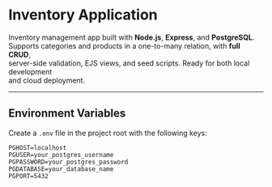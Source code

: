 # Inventory Application

Inventory management app built with **Node.js**, **Express**, and **PostgreSQL**.  
Supports categories and products in a one-to-many relation, with **full CRUD**,  
server-side validation, EJS views, and seed scripts. Ready for both local development  
and cloud deployment.

---

## Environment Variables

Create a `.env` file in the project root with the following keys:

```env
PGHOST=localhost
PGUSER=your_postgres_username
PGPASSWORD=your_postgres_password
PGDATABASE=your_database_name
PGPORT=5432

